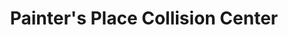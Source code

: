 ---
title: "Painter's Place Collision Center"
url: /logansville/painters-place-collision-center/
shop: Autowerkstatt
---